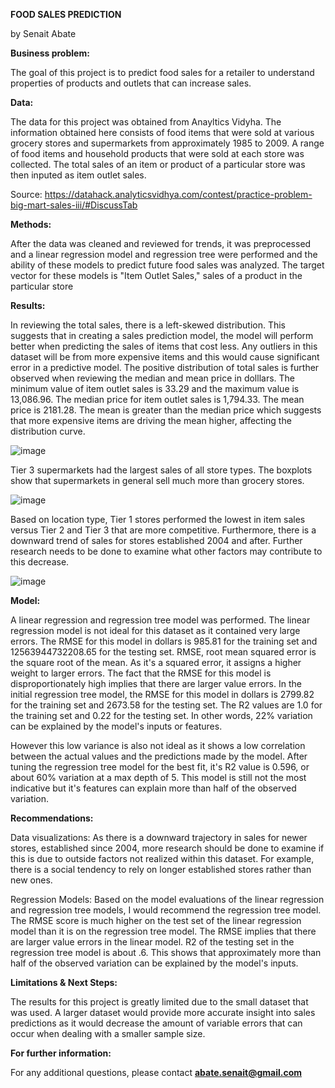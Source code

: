 **FOOD SALES PREDICTION**

by Senait Abate




**Business problem:**

The goal of this project is to predict food sales for a retailer to understand properties of products and outlets that can  increase sales.

**Data:**

The data for this project was obtained from Anayltics Vidyha. The information obtained here consists of food items that were sold at various grocery stores and supermarkets from approximately 1985 to 2009. A range of food items and household products that were sold at each store was collected. The total sales of an item or product of a particular store was then inputed as item outlet sales.

Source: https://datahack.analyticsvidhya.com/contest/practice-problem-big-mart-sales-iii/#DiscussTab

**Methods:**

After the data was cleaned and reviewed for trends, it was preprocessed and a linear regression model and regression tree were performed and the ability of these models to predict future food sales was analyzed. The target vector for these models is "Item Outlet Sales," sales of a product in the particular store

**Results:**

In reviewing the total sales, there is a left-skewed distribution. This suggests that in creating a sales prediction model, the model will perform better when predicting the sales of items that cost less. Any outliers in this dataset will be from more expensive items and this would cause significant error in a predictive model. The positive distribution of total sales is further observed when reviewing the median and mean price in dolllars. The minimum value of item outlet sales is 33.29 and the maximum value is 13,086.96. The median price for item outlet sales is 1,794.33. The mean price is 2181.28. The mean is greater than the median price which suggests that more expensive items are driving the mean higher, affecting the distribution curve.

![image](https://user-images.githubusercontent.com/105686944/181138462-1345cb57-75ac-46f7-a0e8-476f8d4150ef.png)

Tier 3 supermarkets had the largest sales of all store types. The boxplots show that supermarkets in general sell much more than grocery stores.

![image](https://user-images.githubusercontent.com/105686944/181138508-f9233388-a45c-4ac6-adab-71315d3614d6.png)

Based on location type, Tier 1 stores performed the lowest in item sales versus Tier 2 and Tier 3 that are more competitive. Furthermore, there is a downward trend of sales for stores established 2004 and after. Further research needs to be done to examine what other factors may contribute to this decrease. 

![image](https://user-images.githubusercontent.com/105686944/181138580-fa9205aa-0f94-4daa-9c68-94a5e7b15cf2.png)


**Model:**

A linear regression and regression tree model was performed. The linear regression model is not ideal for this dataset as it contained very large errors. The RMSE for this model in dollars is 985.81 for the training set and 12563944732208.65 for the testing set. RMSE, root mean squared error is the square root of the mean. As it's a squared error, it assigns a higher weight to larger errors. The fact that the RMSE for this model is disproportionately high implies that there are larger value errors. In the initial regression tree model, the RMSE for this model in dollars is 2799.82 for the training set and 2673.58 for the testing set. The R2 values are 1.0 for the training set and 0.22 for the testing set. In other words, 22% variation can be explained by the model's inputs or features. 

However this low variance is also not ideal as it shows a low correlation between the actual values and the predictions made by the model. After tuning the regression tree model for the best fit, it's R2 value is 0.596, or about 60% variation at a max depth of 5. This model is still not the most indicative but it's features can explain more than half of the observed variation.

**Recommendations:**

Data visualizations: As there is a downward trajectory in sales for newer stores, established since 2004, more research should be done to examine if this is due to outside factors not realized within this dataset. For example, there is a social tendency to rely on longer established stores rather than new ones. 

Regression Models: Based on the model evaluations of the linear regression and regression tree models, I would recommend the regression tree model. The RMSE score is much higher on the test set of the linear regression model than it is on the regression tree model. The RMSE implies that there are larger value errors in the linear model. R2 of the testing set in the regression tree model is about .6. This shows that approximately more than half of the observed variation can be explained by the model's inputs.

**Limitations & Next Steps:**

The results for this project is greatly limited due to the small dataset that was used. A larger dataset would provide more accurate insight into sales predictions as it would decrease the amount of variable errors that can occur when dealing with a smaller sample size.

**For further information:**

For any additional questions, please contact **abate.senait@gmail.com**

